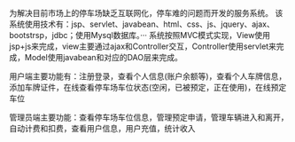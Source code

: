 为解决目前市场上的停车场缺乏互联网化，停车难的问题而开发的服务系统。
该系统使用技术有：jsp、servlet、javabean、html、css、js、jquery、ajax、bootstrsp，jdbc；使用Mysql数据库。···
系统按照MVC模式实现，View使用jsp+js来完成，view主要通过ajax和Controller交互，Controller使用servlet来完成，Model使用javabean和对应的DAO层来完成。

用户端主要功能有：注册登录，查看个人信息(账户余额等)，查看个人车牌信息，添加车牌证件，在线查看停车场车位状态(空闲，已被预定，正在使用)，在线预定车位

管理员端主要功能：查看停车场车位信息，管理预定申请，管理车辆进入和离开，自动计费和扣费，查看用户信息，用户充值，统计收入